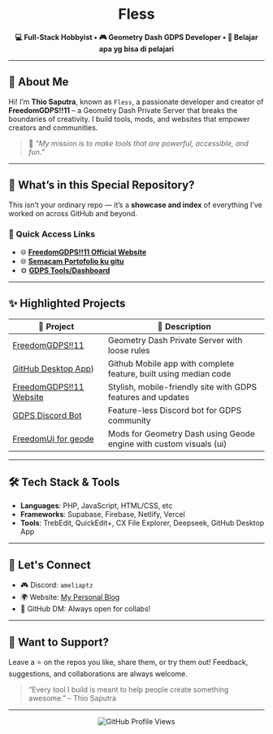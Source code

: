 <h1 align="center">Fless</h1>

<p align="center">
  <strong>💻 Full-Stack Hobbyist • 🎮 Geometry Dash GDPS Developer • 🚀 Belajar apa yg bisa di pelajari</strong>
</p>

---

## 📌 About Me 

Hi! I’m **Thio Saputra**, known as `Fless`, a passionate developer and creator of **FreedomGDPS!!11** – a Geometry Dash Private Server that breaks the boundaries of creativity. I build tools, mods, and websites that empower creators and communities.

> 🔧 *"My mission is to make tools that are powerful, accessible, and fun."*

---

## 🧩 What’s in this Special Repository?

This isn’t your ordinary repo — it’s a **showcase and index** of everything I’ve worked on across GitHub and beyond.

### 🔗 Quick Access Links

- 🌐 **[FreedomGDPS!!11 Official Website](https://fless.netlify.app/)**
- 🌐 **[Semacam Portofolio ku gitu](https://fless.vercel.app/)**
- ⚙️ **[GDPS Tools/Dashboard](https://fless.ps.fhgdps.com/dashboard)**

---

## ✨ Highlighted Projects

| 🚀 Project | 🔎 Description |
|-----------|----------------|
[FreedomGDPS!!11](https://github.com/flessan/FrGDPS) | Geometry Dash Private Server with loose rules |
| [GitHub Desktop App](https://github.com/flessan/ThDev2/releases/tag/v1.0.1)) | Github Mobile app with complete feature, built using median code |
| [FreedomGDPS!!11 Website](https://fless.netlify.app/) | Stylish, mobile-friendly site with GDPS features and updates |
| [GDPS Discord Bot](https://github.com/flessan/uploadsong-bot) | Feature-less Discord bot for GDPS community |
| [FreedomUi for geode](https://github.com/ThDev2?tab=repositories&q=geode](https://github.com/flessan/FrGDPS/blob/main/packs%2FTaroh%20Di%20Awal%20Directory.zip)) | Mods for Geometry Dash using Geode engine with custom visuals (ui) |

---

## 🛠 Tech Stack & Tools

- **Languages**: PHP, JavaScript, HTML/CSS, etc
- **Frameworks**: Supabase, Firebase, Netlify, Vercel
- **Tools**: TrebEdit, QuickEdit+, CX File Explorer, Deepseek, GitHub Desktop App

---

## 📣 Let's Connect

- 🎮 Discord: `ameliaptz`
- 🌍 Website: [My Personal Blog](https://fless.vercel.app)
- 📨 GitHub DM: Always open for collabs!

---

## 🌟 Want to Support?

Leave a ⭐️ on the repos you like, share them, or try them out! Feedback, suggestions, and collaborations are always welcome.

> “Every tool I build is meant to help people create something awesome.” – Thio Saputra

---

<p align="center">
  <img src="https://komarev.com/ghpvc/?username=thiospt&style=flat-square&color=blue" alt="GitHub Profile Views" />
</p>
